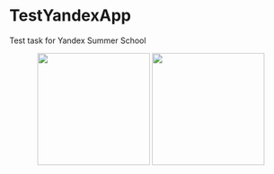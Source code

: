 # TestYandexApp
Test task for Yandex Summer School

<p align="center">
  <img src="http://imgur.com/d0JNy8B.jpg" width="200"/>
  <img src="http://i.imgur.com/JF7mJkp.jpg" width="200"/>
</p>
